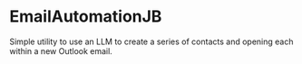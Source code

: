 # EmailAutomationJB
Simple utility to use an LLM to create a series of contacts and opening each within a new Outlook email.
